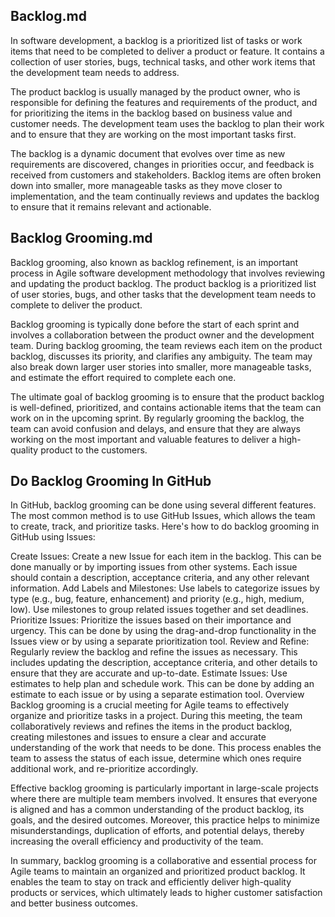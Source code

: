 ## Backlog.md 

In software development, a backlog is a prioritized list of tasks or work items that need to be completed to deliver a product or feature. It contains a collection of user stories, bugs, technical tasks, and other work items that the development team needs to address.

The product backlog is usually managed by the product owner, who is responsible for defining the features and requirements of the product, and for prioritizing the items in the backlog based on business value and customer needs. The development team uses the backlog to plan their work and to ensure that they are working on the most important tasks first.

The backlog is a dynamic document that evolves over time as new requirements are discovered, changes in priorities occur, and feedback is received from customers and stakeholders. Backlog items are often broken down into smaller, more manageable tasks as they move closer to implementation, and the team continually reviews and updates the backlog to ensure that it remains relevant and actionable.


## Backlog Grooming.md 

Backlog grooming, also known as backlog refinement, is an important process in Agile software development methodology that involves reviewing and updating the product backlog. The product backlog is a prioritized list of user stories, bugs, and other tasks that the development team needs to complete to deliver the product.

Backlog grooming is typically done before the start of each sprint and involves a collaboration between the product owner and the development team. During backlog grooming, the team reviews each item on the product backlog, discusses its priority, and clarifies any ambiguity. The team may also break down larger user stories into smaller, more manageable tasks, and estimate the effort required to complete each one.

The ultimate goal of backlog grooming is to ensure that the product backlog is well-defined, prioritized, and contains actionable items that the team can work on in the upcoming sprint. By regularly grooming the backlog, the team can avoid confusion and delays, and ensure that they are always working on the most important and valuable features to deliver a high-quality product to the customers.


## Do Backlog Grooming In GitHub
In GitHub, backlog grooming can be done using several different features. The most common method is to use GitHub Issues, which allows the team to create, track, and prioritize tasks. Here's how to do backlog grooming in GitHub using Issues:

Create Issues: Create a new Issue for each item in the backlog. This can be done manually or by importing issues from other systems. Each issue should contain a description, acceptance criteria, and any other relevant information.
Add Labels and Milestones: Use labels to categorize issues by type (e.g., bug, feature, enhancement) and priority (e.g., high, medium, low). Use milestones to group related issues together and set deadlines.
Prioritize Issues: Prioritize the issues based on their importance and urgency. This can be done by using the drag-and-drop functionality in the Issues view or by using a separate prioritization tool.
Review and Refine: Regularly review the backlog and refine the issues as necessary. This includes updating the description, acceptance criteria, and other details to ensure that they are accurate and up-to-date.
Estimate Issues: Use estimates to help plan and schedule work. This can be done by adding an estimate to each issue or by using a separate estimation tool.
Overview
Backlog grooming is a crucial meeting for Agile teams to effectively organize and prioritize tasks in a project. During this meeting, the team collaboratively reviews and refines the items in the product backlog, creating milestones and issues to ensure a clear and accurate understanding of the work that needs to be done. This process enables the team to assess the status of each issue, determine which ones require additional work, and re-prioritize accordingly.

Effective backlog grooming is particularly important in large-scale projects where there are multiple team members involved. It ensures that everyone is aligned and has a common understanding of the product backlog, its goals, and the desired outcomes. Moreover, this practice helps to minimize misunderstandings, duplication of efforts, and potential delays, thereby increasing the overall efficiency and productivity of the team.

In summary, backlog grooming is a collaborative and essential process for Agile teams to maintain an organized and prioritized product backlog. It enables the team to stay on track and efficiently deliver high-quality products or services, which ultimately leads to higher customer satisfaction and better business outcomes.
